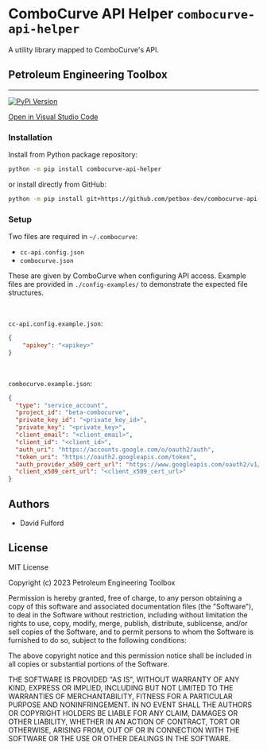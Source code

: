 # ComboCurve API Helper `combocurve-api-helper`

A utility library mapped to ComboCurve's API.

## Petroleum Engineering Toolbox

---

 [![PyPi Version](https://img.shields.io/pypi/v/combocurve-api-helper.svg "PyPi Version")](https://github.com/petbox-dev/combocurve-api-helper)

 [Open in Visual Studio Code](https://open.vscode.dev/petbox-dev/combocurve-api-helper)

### Installation

Install from Python package repository:

```bash
python -m pip install combocurve-api-helper
```

or install directly from GitHub:

```bash
python -m pip install git+https://github.com/petbox-dev/combocurve-api-helper.git@main
```

### Setup

Two files are required in `~/.combocurve`:

- `cc-api.config.json`  
- `combocurve.json`

These are given by ComboCurve when configuring API access. Example files are provided
in `./config-examples/` to demonstrate the expected file structures.

<br>

`cc-api.config.example.json`:
```json
{
    "apikey": "<apikey>"
}
 ```

<br>

`combocurve.example.json`:
```json
{
  "type": "service_account",
  "project_id": "beta-combocurve",
  "private_key_id": "<private_key_id>",
  "private_key": "<private_key>",
  "client_email": "<client_email>",
  "client_id": "<client_id>",
  "auth_uri": "https://accounts.google.com/o/oauth2/auth",
  "token_uri": "https://oauth2.googleapis.com/token",
  "auth_provider_x509_cert_url": "https://www.googleapis.com/oauth2/v1/certs",
  "client_x509_cert_url": "<client_x509_cert_url>"
}

 ```

## Authors

- David Fulford

## License
MIT License

Copyright (c) 2023 Petroleum Engineering Toolbox

Permission is hereby granted, free of charge, to any person obtaining a copy
of this software and associated documentation files (the "Software"), to deal
in the Software without restriction, including without limitation the rights
to use, copy, modify, merge, publish, distribute, sublicense, and/or sell
copies of the Software, and to permit persons to whom the Software is
furnished to do so, subject to the following conditions:

The above copyright notice and this permission notice shall be included in all
copies or substantial portions of the Software.

THE SOFTWARE IS PROVIDED "AS IS", WITHOUT WARRANTY OF ANY KIND, EXPRESS OR
IMPLIED, INCLUDING BUT NOT LIMITED TO THE WARRANTIES OF MERCHANTABILITY,
FITNESS FOR A PARTICULAR PURPOSE AND NONINFRINGEMENT. IN NO EVENT SHALL THE
AUTHORS OR COPYRIGHT HOLDERS BE LIABLE FOR ANY CLAIM, DAMAGES OR OTHER
LIABILITY, WHETHER IN AN ACTION OF CONTRACT, TORT OR OTHERWISE, ARISING FROM,
OUT OF OR IN CONNECTION WITH THE SOFTWARE OR THE USE OR OTHER DEALINGS IN THE
SOFTWARE.
